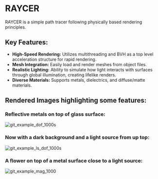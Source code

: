# RAYCER
RAYCER is a simple path tracer following physically based rendering principles.

## Key Features:
- **High-Speed Rendering:** Utilizes multithreading and BVH as a top level acceleration structure for rapid rendering.
- **Mesh Integration:** Easily load and render meshes from object files.
- **Realistic Lighting:** Ability to simulate how light interacts with surfaces through global illumination, creating lifelike renders.
- **Diverse Materials:** Supports metals, dielectrics, and diffuse/matte materials.

## Rendered Images highlighting some features:

### Reflective metals on top of glass surface:

![git_example_dof_1000s](https://github.com/aritra0227/RAYCER/assets/54759130/8023a3d1-0680-49cd-ba78-19d1a5817314)

### Now with a dark background and a light source from up top:
  
![git_example_ls_dof_1000s](https://github.com/aritra0227/RAYCER/assets/54759130/5ea89f13-e33e-41e7-b01b-b1225ffc96c3)

### A flower on top of a metal surface close to a light source:

![git_example_mag_1000](https://github.com/aritra0227/RAYCER/assets/54759130/96f8cfec-1d45-46ab-a733-1c6a89e1e0d7)
